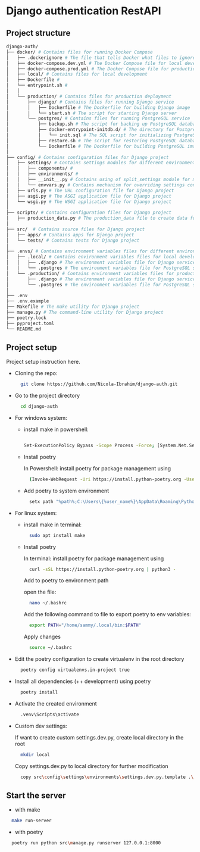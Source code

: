 # Django authentication RestAPI

## Project structure

```bash
django-auth/
├── docker/ # Contains files for running Docker Compose
│   ├── .dockerignore # The file that tells Docker what files to ignore when building images
│   ├── docker-compose.dev.yml # The Docker Compose file for local development
│   ├── docker-compose.prod.yml # The Docker Compose file for production deployment
│   ├── local/ # Contains files for local development
│   ├── Dockerfile #
│   └── entrypoint.sh #
│   │
│   └── production/ # Contains files for production deployment
│       ├── django/ # Contains files for running Django service
│       │   ├── Dockerfile # The Dockerfile for building Django image
│       │   └── start.sh # The script for starting Django server
│       └── postgres/ # Contains files for running PostgreSQL service
│           ├── backup.sh # The script for backing up PostgreSQL database
│           ├── docker-entrypoint-initdb.d/ # The directory for PostgreSQL initialization scripts
│           │   └── init.sql # The SQL script for initializing PostgreSQL database
│           ├── restore.sh # The script for restoring PostgreSQL database from backup
│           └── Dockerfile # The Dockerfile for building PostgreSQL image
│
├── config/ # Contains configuration files for Django project
│   ├── settings/ # Contains settings modules for different environments
│   │   ├── components/ #
│   │   ├── environments/ #
│   │   ├── __init__.py # Contains using of split_settings module for multiple settings
│   │   └── envvars.py # Contains mechanism for overriding settings configuration from .env file
│   ├── urls.py # The URL configuration file for Django project
│   ├── asgi.py # The ASGI application file for Django project
│   └── wsgi.py # The WSGI application file for Django project
│
├── scripts/ # Contains configuration files for Django project
│   ├── production_data.py # The production_data file to create data for production (e.g SECRET_KEY, ...)
│
├── src/  # Contains source files for Django project
│   ├── apps/ # Contains apps for Django project
│   └── tests/ # Contains tests for Django project
│
├── .envs/ # Contains environment variables files for different environments
│   ├── .local/ # Contains environment variables files for local development
│   │   ├── .django # The environment variables file for Django service
│   │   └── .postgres # The environment variables file for PostgreSQL service
│   └── .production/ # Contains environment variables files for production deployment
│       ├── .django # The environment variables file for Django service
│       └── .postgres # The environment variables file for PostgreSQL service
│
├── .env
├── .env.example
├── Makefile # The make utility for Django project
├── manage.py # The command-line utility for Django project
├── poetry.lock
├── pyproject.toml
└── README.md
```

## Project setup

Project setup instruction here.

- Cloning the repo:

  ```bash
    git clone https://github.com/Nicola-Ibrahim/django-auth.git
  ```

- Go to the project directory

  ```bash
    cd django-auth
  ```

- For windows system:

  - install make in powershell:

    ```bash

    Set-ExecutionPolicy Bypass -Scope Process -Force; [System.Net.ServicePointManager]::SecurityProtocol = [System.Net.ServicePointManager]::SecurityProtocol -bor 3072; iex ((New-Object System.Net.WebClient).DownloadString('https://community.chocolatey.org/install.ps1'))
    ```

  - Install poetry

    In Powershell: install poetry for package management using

    ```bash
      (Invoke-WebRequest -Uri https://install.python-poetry.org -UseBasicParsing).Content | py -
    ```

  - Add poetry to system environment

    ```bash
      setx path "%path%;C:\Users\{%user_name%}\AppData\Roaming\Python\Scripts"
    ```

- For linux system:

  - install make in terminal:

    ```bash
      sudo apt install make
    ```

  - Install poetry

    In terminal: install poetry for package management using

    ```bash
      curl -sSL https://install.python-poetry.org | python3 -
    ```

    Add to poetry to environment path

    open the file:

    ```bash
      nano ~/.bashrc
    ```

    Add the following command to file to export poetry to env variables:

    ```bash
      export PATH="/home/sammy/.local/bin:$PATH"
    ```

    Apply changes

    ```bash
      source ~/.bashrc
    ```

- Edit the poetry configuration to create virtualenv in the root directory

  ```bash
    poetry config virtualenvs.in-project true
  ```

- Install all dependencies (++ development) using poetry

  ```bash
    poetry install
  ```

- Activate the created environment

  ```bash
    .venv\Scripts\activate
  ```

- Custom dev settings:

  If want to create custom settings.dev.py, create local directory in the root

  ```bash
    mkdir local
  ```

  Copy settings.dev.py to local directory for further modification

  ```bash
    copy src\config\settings\environments\settings.dev.py.template .\local\settings.dev.py
  ```

## Start the server

- with make

```bash
  make run-server
```

- with poetry

```bash
  poetry run python src\manage.py runserver 127.0.0.1:8000
```

